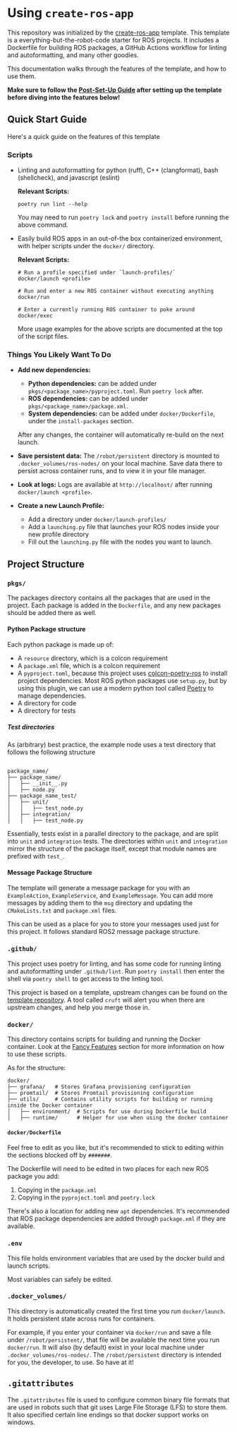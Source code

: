 # Using `create-ros-app`

This repository was initialized by the [create-ros-app](https://github.com/UrbanMachine/create-ros-app) template.
This template is a everything-but-the-robot-code starter for ROS projects. It includes a Dockerfile for building ROS packages, a GitHub Actions workflow for linting and autoformatting, and many other goodies.

This documentation walks through the features of the template, and how to use them.

**Make sure to follow the [Post-Set-Up Guide](https://github.com/UrbanMachine/create-ros-app/blob/main/README.md#post-set-up-guide) after setting up the template before diving into the features below!**

## Quick Start Guide

Here's a quick guide on the features of this template

### Scripts
- Linting and autoformatting for python (ruff), C++ (clangformat), bash (shellcheck), and javascript (eslint)
  
  **Relevant Scripts:**
  ```shell
  poetry run lint --help
  ```
  You may need to run `poetry lock` and `poetry install` before running the above command.
- Easily build ROS apps in an out-of-the box containerized environment, with helper scripts under the `docker/` directory.
  
  **Relevant Scripts:**
  ```shell
  # Run a profile specified under `launch-profiles/`
  docker/launch <profile>
  
  # Run and enter a new ROS container without executing anything
  docker/run
  
  # Enter a currently running ROS container to poke around
  docker/exec
  ```
  
  More usage examples for the above scripts are documented at the top of the script files.

### Things You Likely Want To Do

- **Add new dependencies:**
  - **Python dependencies:** can be added under `pkgs/<package_name>/pyproject.toml`. Run `poetry lock` after. 
  - **ROS dependencies:** can be added under `pkgs/<package_name>/package.xml`.
  - **System dependencies:** can be added under `docker/Dockerfile`, under the `install-packages` section.
  
  After any changes, the container will automatically re-build on the next launch.
- **Save persistent data:** The `/robot/persistent` directory is mounted to `.docker_volumes/ros-nodes/` on your local machine. Save data there to persist across container runs, and to view it in your file manager.
- **Look at logs:** Logs are available at `http://localhost/` after running `docker/launch <profile>`.
- **Create a new Launch Profile:**
  - Add a directory under `docker/launch-profiles/`
  - Add a `launching.py` file that launches your ROS nodes inside your new profile directory
  - Fill out the `launching.py` file with the nodes you want to launch.
  
## Project Structure

### `pkgs/`

The packages directory contains all the packages that are used in the project. Each package is added in the `Dockerfile`, and any new packages should be added there as well.

#### Python Package structure
Each python package is made up of:
- A `resource` directory, which is a colcon requirement
- A `package.xml` file, which is a colcon requirement
- A `pyproject.toml`, because this project uses [colcon-poetry-ros](https://github.com/UrbanMachine/colcon-poetry-ros) to install project dependencies. Most ROS python packages use `setup.py`, but by using this plugin, we can use a modern python tool called [Poetry](https://python-poetry.org/) to manage dependencies.
- A directory for code
- A directory for tests

##### Test directories

As (arbitrary) best practice, the example node uses a test directory that follows the following structure

```shell

package_name/
├── package_name/
│   ├── __init__.py
│   ├── node.py
├── package_name_test/
│   ├── unit/ 
│   │   ├── test_node.py
│   ├── integration/
│   │   ├── test_node.py

```

Essentially, tests exist in a parallel directory to the package, and are split into `unit` and `integration` tests. The directories within `unit` and `integration` mirror the structure of the package itself, except that module names are prefixed with `test_`.

#### Message Package Structure

The template will generate a message package for you with an `ExampleAction`, `ExampleService`, and `ExampleMessage`. You can add more messages by adding them to the `msg` directory and updating the `CMakeLists.txt` and `package.xml` files.

This can be used as a place for you to store your messages used just for this project. It follows standard ROS2 message package structure.

### `.github/`

This project uses poetry for linting, and has some code for running linting and autoformatting under `.github/lint`.
Run `poetry install` then enter the shell via `poetry shell` to get access to the linting tool.

This project is based on a template, upstream changes can be found on the [template repository](https://github.com/UrbanMachine/create-ros-app).
A tool called `cruft` will alert you when there are upstream changes, and help you merge those in.

### `docker/`

This directory contains scripts for building and running the Docker container. Look at the [Fancy Features](#fancy-features) section for more information on how to use these scripts.

As for the structure:

```shell
docker/
├── grafana/   # Stores Grafana provisioning configuration
├── promtail/  # Stores Promtail provisioning configuration
├── utils/     # Contains utility scripts for building or running inside the Docker container
│   ├── environment/  # Scripts for use during Dockerfile build
│   ├── runtime/      # Helper for use when using the docker container
```

#### `docker/Dockerfile`

Feel free to edit as you like, but it's recommended to stick to editing within the sections
blocked off by `#######`. 

The Dockerfile will need to be edited in two places for each new ROS package you add:


1. Copying in the `package.xml`
2. Copying in the `pyproject.toml` and `poetry.lock`

There's also a location for adding new `apt` dependencies. It's recommended that ROS package
dependencies are added through `package.xml` if they are available.

### `.env`

This file holds environment variables that are used by the docker build and launch scripts.

Most variables can safely be edited.

### `.docker_volumes/`

This directory is automatically created the first time you run `docker/launch`. It holds persistent state across runs for containers. 

For example, if you enter your container via `docker/run` and save a file under `/robot/persistent/`, that file will be available the next time you run `docker/run`. It will also (by default) exist in your local machine under `.docker_volumes/ros-nodes/`.
The `/robot/persistent` directory is intended for you, the developer, to use. So have at it!

## `.gitattributes`

The `.gitattributes` file is used to configure common binary file formats that are used in 
robots such that git uses Large File Storage (LFS) to store them. It also specified certain
line endings so that docker support works on windows.